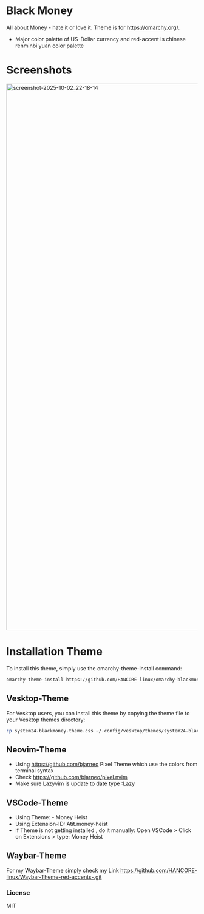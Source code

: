# Black Money
All about Money - hate it or love it. Theme is for https://omarchy.org/. 
- Major color palette of US-Dollar currency and red-accent is chinese renminbi yuan color palette <br>

# Screenshots
<img width="2560" height="1440" alt="screenshot-2025-10-02_22-18-14" src="https://github.com/user-attachments/assets/dc9c86f1-a51f-42da-bac3-d4b3380cc4c5" />

# Installation Theme

To install this theme, simply use the omarchy-theme-install command:

```bash
omarchy-theme-install https://github.com/HANCORE-linux/omarchy-blackmoney-theme.git
```
## Vesktop-Theme
For Vesktop users, you can install this theme by copying the theme file to your Vesktop themes directory:
```bash
cp system24-blackmoney.theme.css ~/.config/vesktop/themes/system24-blackmoney.theme.css
```

## Neovim-Theme
- Using https://github.com/bjarneo Pixel Theme which use the colors from terminal syntax <br>
- Check https://github.com/bjarneo/pixel.nvim <br>
- Make sure Lazyvim is update to date type :Lazy <br>

## VSCode-Theme
- Using Theme: - Money Heist
- Using Extension-ID: Atit.money-heist
- If Theme is not getting installed , do it manually: Open VSCode > Click on Extensions > type: Money Heist

## Waybar-Theme
For my Waybar-Theme simply check my Link https://github.com/HANCORE-linux/Waybar-Theme-red-accents-.git

### License
MIT
